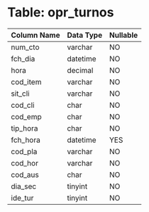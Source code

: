 # Table: opr_turnos

| Column Name | Data Type | Nullable |
|-------------|-----------|----------|
| num_cto | varchar | NO |
| fch_dia | datetime | NO |
| hora | decimal | NO |
| cod_item | varchar | NO |
| sit_cli | varchar | NO |
| cod_cli | char | NO |
| cod_emp | char | NO |
| tip_hora | char | NO |
| fch_hora | datetime | YES |
| cod_pla | varchar | NO |
| cod_hor | varchar | NO |
| cod_aus | char | NO |
| dia_sec | tinyint | NO |
| ide_tur | tinyint | NO |
